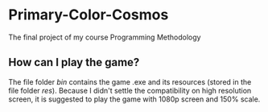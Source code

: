 # Primary-Color-Cosmos
The final project of my course Programming Methodology

## How can I play the game?
The file folder *bin* contains the game .exe and its resources (stored in the file folder *res*). Because I didn't settle the compatibility on high resolution screen, it is suggested to play the game with 1080p screen and 150% scale.

